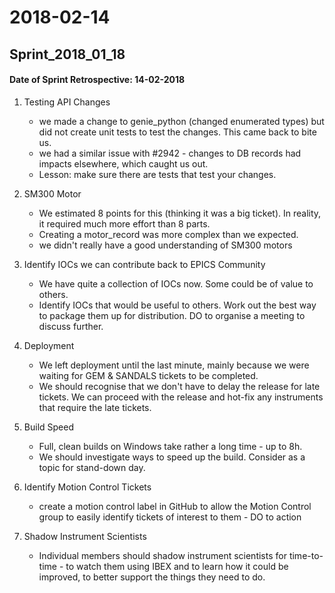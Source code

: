 # 2018-02-14

## Sprint_2018_01_18
#### Date of Sprint Retrospective: 14-02-2018

1. Testing API Changes
   * we made a change to genie_python (changed enumerated types) but did not create unit tests to test the changes.  This came back to bite us.
   * we had a similar issue with #2942 - changes to DB records had impacts elsewhere, which caught us out.
   * Lesson: make sure there are tests that test your changes.

1. SM300 Motor
   * We estimated 8 points for this (thinking it was a big ticket).  In reality, it required much more effort than 8 parts.
   * Creating a motor_record was more complex than we expected.
   * we didn't really have a good understanding of SM300 motors

1. Identify IOCs we can contribute back to EPICS Community
   * We have quite a collection of IOCs now.  Some could be of value to others.
   * Identify IOCs that would be useful to others.  Work out the best way to package them up for distribution. DO to organise a meeting to discuss further.

1. Deployment
   * We left deployment until the last minute, mainly because we were waiting for GEM & SANDALS tickets to be completed.
   * We should recognise that we don't have to delay the release for late tickets.  We can proceed with the release and hot-fix any instruments that require the late tickets.

1. Build Speed
   * Full, clean builds on Windows take rather a long time - up to 8h.
   * We should investigate ways to speed up the build.  Consider as a topic for stand-down day.

1. Identify Motion Control Tickets
   * create a motion control label in GitHub to allow the Motion Control group to easily identify tickets of interest to them - DO to action

1. Shadow Instrument Scientists
   * Individual members should shadow instrument scientists for  time-to-time - to watch them using IBEX and to learn how it could be improved, to better support the things they need to do.
